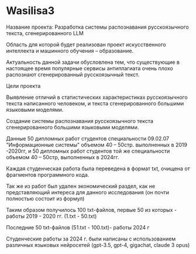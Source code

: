 # Wasilisa3

Название проекта:
Разработка системы распознавания русскоязычного текста, сгенерированного LLM

Область для которой будет реализован проект искусственного интеллекта и машинного обучения – образование.

Актуальность данной задачи обусловлена тем, что существующие в настоящее время популярные сервисы антиплагиата очень плохо распознают сгенерированный русскоязычный текст.

Цели проекта

Выявление отличий в статистических характеристиках русскоязычного текста написанного человеком, и текста сгенерированного большими языковыми моделями.

Создание системы распознавания русскоязычного текста сгенерированного большими языковыми моделями.

Данные
50 дипломных работ студентов специальности 09.02.07 "Информационные системы" объемом 40 – 50стр. выполненных в 2019 -2020гг, и 50 дипломных работ студентов той же специальности объемом 40 – 50стр, выполненных в 2024гг.

Каждая студенческая работа была переведена в формат txt, очищена от фрагментов программного кода.

Так же из работ был удален экономический раздел, как не представляющий интереса для данного исследования (он почти полностью состоит из формул)

Таким образом получилось 100 txt-файлов, первые 50 из которых - работы 2019 - 2020 гг. (1.txt - 50.txt)

Последние 50 txt-файлов (51.txt - 100.txt)- работы 2024 г

Студенческие работы за 2024 г. были написаны с использованием различных языковых нейросетей (gpt-3.5, gpt-4, gigachat, claude 3 opus)
